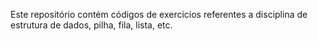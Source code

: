 Este repositório contém códigos de exercicios referentes a disciplina de estrutura de dados, pilha, fila, lista, etc.

